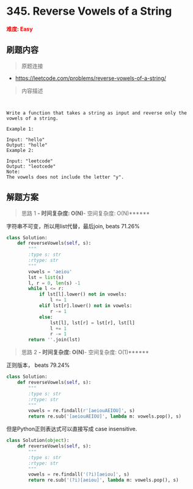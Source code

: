 # 345. Reverse Vowels of a String

**<font color=red>难度: Easy</font>**

## 刷题内容

> 原题连接

* https://leetcode.com/problems/reverse-vowels-of-a-string/

> 内容描述

```


Write a function that takes a string as input and reverse only the vowels of a string.

Example 1:

Input: "hello"
Output: "holle"
Example 2:

Input: "leetcode"
Output: "leotcede"
Note:
The vowels does not include the letter "y".
```

## 解题方案

> 思路 1
******- 时间复杂度: O(N)******- 空间复杂度: O(N)******

字符串不可变，所以用list代替，最后join, beats 71.26%

```python
class Solution:
    def reverseVowels(self, s):
        """
        :type s: str
        :rtype: str
        """
        vowels = 'aeiou'
        lst = list(s)
        l, r = 0, len(s) -1
        while l <= r:
            if lst[l].lower() not in vowels:
                l += 1
            elif lst[r].lower() not in vowels:
                r -= 1
            else:
                lst[l], lst[r] = lst[r], lst[l]
                l += 1
                r -= 1
        return ''.join(lst)
```


> 思路 2
******- 时间复杂度: O(N)******- 空间复杂度: O(1)******

正则版本， beats 79.24%

```python
class Solution:
    def reverseVowels(self, s):
        """
        :type s: str
        :rtype: str
        """
        vowels = re.findall(r'[aeiouAEIOU]', s)
        return re.sub('[aeiouAEIOU]', lambda m: vowels.pop(), s)
```

但是Python正则表达式可以直接写成 case insensitive. 

```python
class Solution(object):
    def reverseVowels(self, s):
        """
        :type s: str
        :rtype: str
        """
        vowels = re.findall('(?i)[aeiou]', s)
        return re.sub('(?i)[aeiou]', lambda m: vowels.pop(), s)
```








